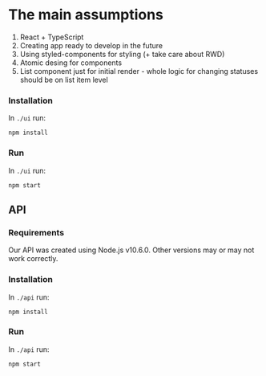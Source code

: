 # The main assumptions 
1. React + TypeScript
2. Creating app ready to develop in the future
3. Using styled-components for styling (+ take care about RWD)
4. Atomic desing for components
5. List component just for initial render - whole logic for changing statuses should be on list item level

### Installation

In `./ui` run:

```shell
npm install
```

### Run

In `./ui` run:

```shell
npm start
```

## API

### Requirements

Our API was created using Node.js v10.6.0. Other versions may or may not work correctly.

### Installation

In `./api` run:

```shell
npm install
```

### Run

In `./api` run:

```shell
npm start
```
